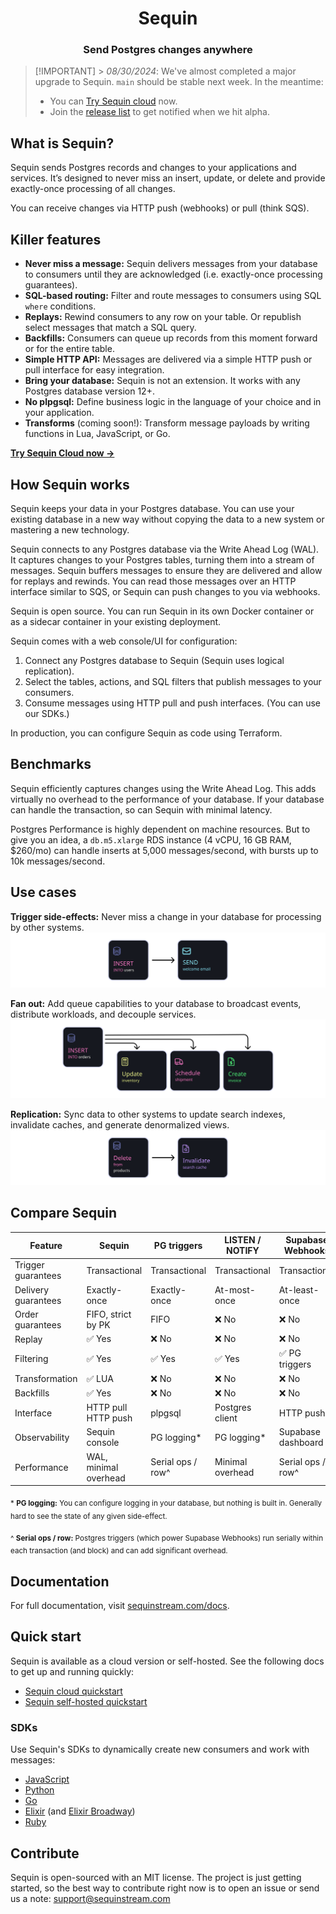 <div align="center">

# Sequin

### Send Postgres changes anywhere

</div>

> [!IMPORTANT] > _08/30/2024_: We've almost completed a major upgrade to Sequin. `main` should be stable next week. In the meantime:
>
> - You can [Try Sequin cloud](https://console.sequinstream.com/register) now.
> - Join the [release list](https://sequinstream.com/alpha) to get notified when we hit alpha.

## What is Sequin?

Sequin sends Postgres records and changes to your applications and services. It’s designed to never miss an insert, update, or delete and provide exactly-once processing of all changes.

You can receive changes via HTTP push (webhooks) or pull (think SQS).

## Killer features

- **Never miss a message:** Sequin delivers messages from your database to consumers until they are acknowledged (i.e. exactly-once processing guarantees).
- **SQL-based routing:** Filter and route messages to consumers using SQL `where` conditions.
- **Replays:** Rewind consumers to any row on your table. Or republish select messages that match a SQL query.
- **Backfills:** Consumers can queue up records from this moment forward or for the entire table.
- **Simple HTTP API:** Messages are delivered via a simple HTTP push or pull interface for easy integration.
- **Bring your database:** Sequin is not an extension. It works with any Postgres database version 12+.
- **No plpgsql:** Define business logic in the language of your choice and in your application.
- **Transforms** (coming soon!): Transform message payloads by writing functions in Lua, JavaScript, or Go.

[**Try Sequin Cloud now →**](https://console.sequinstream.com/register)

## How Sequin works

Sequin keeps your data in your Postgres database. You can use your existing database in a new way without copying the data to a new system or mastering a new technology.

Sequin connects to any Postgres database via the Write Ahead Log (WAL). It captures changes to your Postgres tables, turning them into a stream of messages. Sequin buffers messages to ensure they are delivered and allow for replays and rewinds. You can read those messages over an HTTP interface similar to SQS, or Sequin can push changes to you via webhooks.

Sequin is open source. You can run Sequin in its own Docker container or as a sidecar container in your existing deployment.

Sequin comes with a web console/UI for configuration:

1. Connect any Postgres database to Sequin (Sequin uses logical replication).
2. Select the tables, actions, and SQL filters that publish messages to your consumers.
3. Consume messages using HTTP pull and push interfaces. (You can use our SDKs.)

In production, you can configure Sequin as code using Terraform.

## Benchmarks

Sequin efficiently captures changes using the Write Ahead Log. This adds virtually no overhead to the performance of your database. If your database can handle the transaction, so can Sequin with minimal latency.

Postgres Performance is highly dependent on machine resources. But to give you an idea, a `db.m5.xlarge` RDS instance (4 vCPU, 16 GB RAM, $260/mo) can handle inserts at 5,000 messages/second, with bursts up to 10k messages/second.

## Use cases

**Trigger side-effects:** Never miss a change in your database for processing by other systems.
![Queue email](https://github.com/sequinstream/sequin/blob/main/docs/images/readme/use_case_1.svg)

**Fan out:** Add queue capabilities to your database to broadcast events, distribute workloads, and decouple services.
![Fan out order](https://github.com/sequinstream/sequin/blob/main/docs/images/readme/use_case_2.svg)

**Replication:** Sync data to other systems to update search indexes, invalidate caches, and generate denormalized views.
![Sync](https://github.com/sequinstream/sequin/blob/main/docs/images/readme/use_case_3.svg)

## Compare Sequin

| Feature             | Sequin                   | PG triggers       | LISTEN / NOTIFY  | Supabase Webhooks  | Amazon SQS   |
| ------------------- | ------------------------ | ----------------- | ---------------- | ------------------ | ------------ |
| Trigger guarantees  | Transactional            | Transactional     | Transactional    | Transactional      | N/A          |
| Delivery guarantees | Exactly-once             | Exactly-once      | At-most-once     | At-least-once      | Exactly-once |
| Order guarantees    | FIFO, strict by PK       | FIFO              | ❌ No            | ❌ No              | FIFO option  |
| Replay              | ✅ Yes                   | ❌ No             | ❌ No            | ❌ No              | ❌ No        |
| Filtering           | ✅ Yes                   | ✅ Yes            | ✅ Yes           | ✅ PG triggers     | N/A          |
| Transformation      | ✅ LUA                   | ❌ No             | ❌ No            | ❌ No              | ❌ No        |
| Backfills           | ✅ Yes                   | ❌ No             | ❌ No            | ❌ No              | N/A          |
| Interface           | HTTP pull<br />HTTP push | plpgsql           | Postgres client  | HTTP push          | HTTP pull    |
| Observability       | Sequin console           | PG logging\*      | PG logging\*     | Supabase dashboard | AWS console  |
| Performance         | WAL, minimal overhead    | Serial ops / row^ | Minimal overhead | Serial ops / row^  | N/A          |

<sub>\* **PG logging:** You can configure logging in your database, but nothing is built in. Generally hard to see the state of any given side-effect.</sub>

<sub>^ **Serial ops / row:** Postgres triggers (which power Supabase Webhooks) run serially within each transaction (and block) and can add significant overhead.</sub>

## Documentation

For full documentation, visit [sequinstream.com/docs](http://sequinstream.com/docs).

## Quick start

Sequin is available as a cloud version or self-hosted. See the following docs to get up and running quickly:

- [Sequin cloud quickstart](https://sequinstream.com/docs/quickstart)
- [Sequin self-hosted quickstart](https://sequinstream.com/docs/self-hosting/installation)

### SDKs

Use Sequin's SDKs to dynamically create new consumers and work with messages:

- [JavaScript](https://github.com/sequinstream/sequin-js)
- [Python](https://github.com/sequinstream/sequin-py)
- [Go](https://github.com/sequinstream/sequin-go)
- [Elixir](https://github.com/sequinstream/sequin-elixir) (and [Elixir Broadway](https://github.com/sequinstream/off_broadway_sequin))
- [Ruby](https://github.com/sequinstream/sequin-ruby)

## Contribute

Sequin is open-sourced with an MIT license. The project is just getting started, so the best way to contribute right now is to open an issue or send us a note: [support@sequinstream.com](mailto:support@sequinstream.com)
